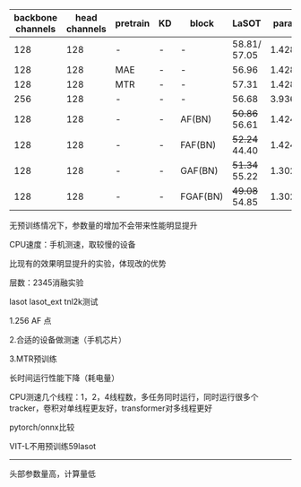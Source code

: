 | backbone channels | head channels | pretrain | KD   | block    | LaSOT            | param  | macs  | speed(PFS) |
| ----------------- | ------------- | -------- | ---- | -------- | ---------------- | ------ | ----- | ---------- |
| 128               | 128           | -        | -    | -        | 58.81/ 57.05     | 1.428M | 460M  | 130~145    |
| 128               | 128           | MAE      | -    | -        | 56.96            | 1.428M | 460M  |            |
| 128               | 128           | MTR      | -    | -        | 57.31            | 1.428M | 460M  |            |
| 256               | 128           | -        | -    | -        | 56.68            | 3.936M | 3936M | 80~90      |
| 128               | 128           | -        | -    | AF(BN)   | ~~50.86~~  56.61 | 1.424M | 456M  | 130~140    |
| 128               | 128           | -        | -    | FAF(BN)  | ~~52.24~~  44.40 | 1.424M | 456M  | 100~150    |
| 128               | 128           | -        | -    | GAF(BN)  | ~~51.34~~  55.22 | 1.302M | 417M  | 125~135    |
| 128               | 128           | -        | -    | FGAF(BN) | ~~49.08~~  54.85 | 1.302M | 417M  | 130~135    |

无预训练情况下，参数量的增加不会带来性能明显提升

CPU速度：手机测速，取较慢的设备

比现有的效果明显提升的实验，体现改的优势

层数：2345消融实验

lasot lasot_ext tnl2k测试

1.256 AF 点

2.合适的设备做测速（手机芯片）

3.MTR预训练

长时间运行性能下降（耗电量）

CPU测速几个线程：1，2，4线程数，多任务同时运行，同时运行很多个tracker，卷积对单线程更友好，transformer对多线程更好

pytorch/onnx比较

VIT-L不用预训练59lasot

------

头部参数量高，计算量低